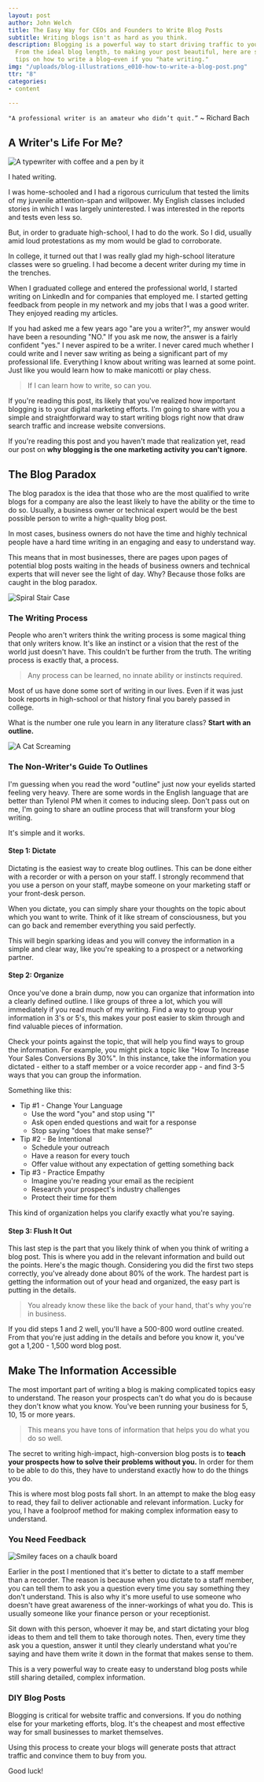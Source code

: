 ```yaml
---
layout: post
author: John Welch
title: The Easy Way for CEOs and Founders to Write Blog Posts
subtitle: Writing blogs isn't as hard as you think.
description: Blogging is a powerful way to start driving traffic to your website.
  From the ideal blog length, to making your post beautiful, here are some practical
  tips on how to write a blog—even if you "hate writing."
img: "/uploads/blog-illustrations_e010-how-to-write-a-blog-post.png"
ttr: "8"
categories:
- content

---
```

`"A professional writer is an amateur who didn’t quit.”`
\~ Richard Bach

## A Writer's Life For Me?

![A typewriter with coffee and a pen by it](/uploads/010-ballpoint-pen-classic-coffee-composition.jpg)

I hated writing.

I was home-schooled and I had a rigorous curriculum that tested the limits of my juvenile attention-span and willpower. My English classes included stories in which I was largely uninterested. I was interested in the reports and tests even less so.

But, in order to graduate high-school, I had to do the work. So I did, usually amid loud protestations as my mom would be glad to corroborate.

In college, it turned out that I was really glad my high-school literature classes were so grueling. I had become a decent writer during my time in the trenches.

When I graduated college and entered the professional world, I started writing on LinkedIn and for companies that employed me. I started getting feedback from people in my network and my jobs that I was a good writer. They enjoyed reading my articles.

If you had asked me a few years ago "are you a writer?", my answer would have been a resounding "NO." If you ask me now, the answer is a fairly confident "yes." I never aspired to be a writer. I never cared much whether I could write and I never saw writing as being a significant part of my professional life. Everything I know about writing was learned at some point. Just like you would learn how to make manicotti or play chess.

> If I can learn how to write, so can you.

If you're reading this post, its likely that you've realized how important blogging is to your digital marketing efforts. I'm going to share with you a simple and straightforward way to start writing blogs right now that draw search traffic and increase website conversions.

If you're reading this post and you haven't made that realization yet, read our post on **why blogging is the one marketing activity you can't ignore**.

## The Blog Paradox

The blog paradox is the idea that those who are the most qualified to write blogs for a company are  also the least likely to have the ability or the time to do so. Usually, a business owner or technical expert would be the best possible person to write a high-quality blog post.

In most cases, business owners do not have the time and highly technical people have a hard time writing in an engaging and easy to understand way.

This means that in most businesses, there are pages upon pages of potential blog posts waiting in the heads of business owners and technical experts that will never see the light of day. Why? Because those folks are caught in the blog paradox.

![Spiral Stair Case](/uploads/010-inception.gif)

### The Writing Process

People who aren't writers think the writing process is some magical thing that only writers know. It's like an instinct or a vision that the rest of the world just doesn't have. This couldn't be further from the truth. The writing process is exactly that, a process.

> Any process can be learned, no innate ability or instincts required.

Most of us have done some sort of writing in our lives. Even if it was just book reports in high-school or that history final you barely passed in college.

What is the number one rule you learn in any literature class? **Start with an outline.**

![A Cat Screaming](/uploads/010-screaming-cat.jpg)

### The Non-Writer's Guide To Outlines

I'm guessing when you read the word "outline" just now your eyelids started feeling very heavy. There are some words in the English language that are better than Tylenol PM when it comes to inducing sleep. Don't pass out on me, I'm going to share an outline process that will transform your blog writing.

It's simple and it works.

#### Step 1: Dictate

Dictating is the easiest way to create blog outlines. This can be done either with a recorder or with a person on your staff. I strongly recommend that you use a person on your staff, maybe someone on your marketing staff or your front-desk person.

When you dictate, you can simply share your thoughts on the topic about which you want to write. Think of it like stream of consciousness, but you can go back and remember everything you said perfectly.

This will begin sparking ideas and you will convey the information in a simple and clear way, like you're speaking to a prospect or a networking partner.

#### Step 2: Organize

Once you've done a brain dump, now you can organize that information into a clearly defined outline. I like groups of three a lot, which you will immediately if you read much of my writing. Find a way to group your information in 3's or 5's, this makes your post easier to skim through and find valuable pieces of information.

Check your points against the topic, that will help you find ways to group the information. For example, you might pick a topic like "How To Increase Your Sales Conversions By 30%". In this instance, take the information you dictated - either to a staff member or a voice recorder app - and find 3-5 ways that you can group the information.

Something like this:

* Tip #1 - Change Your Language
  * Use the word "you" and stop using "I"
  * Ask open ended questions and wait for a response
  * Stop saying "does that make sense?"
* Tip #2 - Be Intentional
  * Schedule your outreach
  * Have a reason for every touch
  * Offer value without any expectation of getting something back
* Tip #3 - Practice Empathy
  * Imagine you're reading your email as the recipient
  * Research your prospect's industry challenges
  * Protect their time for them

This kind of organization helps you clarify exactly what you're saying.

#### Step 3: Flush It Out

This last step is the part that you likely think of when you think of writing a blog post. This is where you add in the relevant information and build out the points. Here's the magic though. Considering you did the first two steps correctly, you've already done about 80% of the work. The hardest part is getting the information out of your head and organized, the easy part is putting in the details.

> You already know these like the back of your hand, that's why you're in business.

If you did steps 1 and 2 well, you'll have a 500-800 word outline created. From that you're just adding in the details and before you know it, you've got a 1,200 - 1,500 word blog post.

## Make The Information Accessible

The most important part of writing a blog is making complicated topics easy to understand. The reason your prospects can't do what you do is because they don't know what you know. You've been running your business for 5, 10, 15 or more years.

> This means you have tons of information that helps you do what you do so well.

The secret to writing high-impact, high-conversion blog posts is to **teach your prospects how to solve their problems without you.** In order for them to be able to do this, they have to understand exactly how to do the things you do.

This is where most blog posts fall short. In an attempt to make the blog easy to read, they fail to deliver actionable and relevant information. Lucky for you, I have a foolproof method for making complex information easy to understand.

### You Need Feedback

![Smiley faces on a chaulk board](/uploads/010-rating-system.jpg)

Earlier in the post I mentioned that it's better to dictate to a staff member than a recorder.  The reason is because when you dictate to a staff member, you can tell them to ask you a question every time you say something they don't understand. This is also why it's more useful to use someone who doesn't have great awareness of the inner-workings of what you do. This is usually someone like your finance person or your receptionist.

Sit down with this person, whoever it may be, and start dictating your blog ideas to them and tell them to take thorough notes. Then, every time they ask you a question, answer it until they clearly understand what you're saying and have them write it down in the format that makes sense to them.

This is a very powerful way to create easy to understand blog posts while still sharing detailed, complex information.

### DIY Blog Posts

Blogging is critical for website traffic and conversions. If you do nothing else for your marketing efforts, blog. It's the cheapest and most effective way for small businesses to market themselves.

Using this process to create your blogs will generate posts that attract traffic and convince them to buy from you.

Good luck!